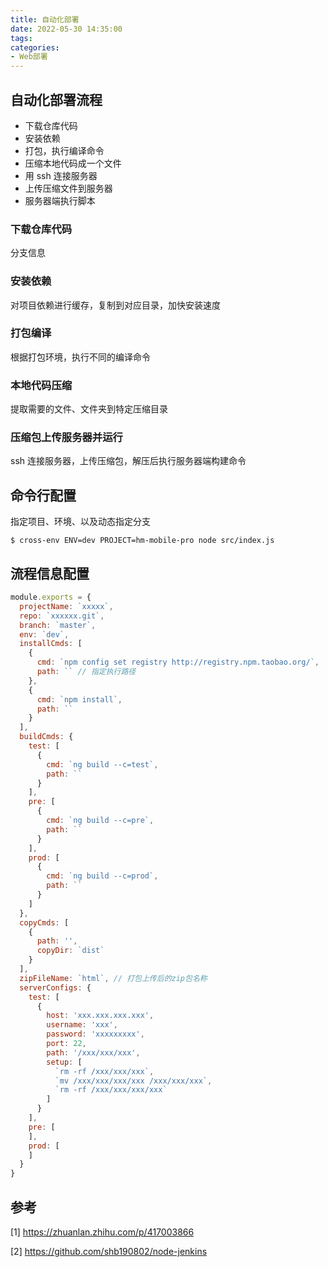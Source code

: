 ```yaml
---
title: 自动化部署
date: 2022-05-30 14:35:00
tags:
categories:
- Web部署
---
```


## 自动化部署流程
- 下载仓库代码
- 安装依赖
- 打包，执行编译命令
- 压缩本地代码成一个文件
- 用 ssh 连接服务器
- 上传压缩文件到服务器
- 服务器端执行脚本

### 下载仓库代码
分支信息

### 安装依赖
对项目依赖进行缓存，复制到对应目录，加快安装速度

### 打包编译
根据打包环境，执行不同的编译命令

### 本地代码压缩
提取需要的文件、文件夹到特定压缩目录

### 压缩包上传服务器并运行
ssh 连接服务器，上传压缩包，解压后执行服务器端构建命令


## 命令行配置
指定项目、环境、以及动态指定分支
```shell
$ cross-env ENV=dev PROJECT=hm-mobile-pro node src/index.js
```

## 流程信息配置
```javascript
module.exports = {
  projectName: `xxxxx`,
  repo: `xxxxxx.git`,
  branch: `master`,
  env: `dev`,
  installCmds: [
    {
      cmd: `npm config set registry http://registry.npm.taobao.org/`,
      path: `` // 指定执行路径
    },
    {
      cmd: `npm install`,
      path: ``
    }
  ],
  buildCmds: {
    test: [
      {
        cmd: `ng build --c=test`,
        path: ``
      }
    ],
    pre: [
      {
        cmd: `ng build --c=pre`,
        path: ``
      }
    ],
    prod: [
      {
        cmd: `ng build --c=prod`,
        path: ``
      }
    ]
  },
  copyCmds: [
    {
      path: '',
      copyDir: `dist`
    }
  ],
  zipFileName: `html`, // 打包上传后的zip包名称
  serverConfigs: {
    test: [
      {
        host: 'xxx.xxx.xxx.xxx',
        username: 'xxx',
        password: 'xxxxxxxxx',
        port: 22,
        path: '/xxx/xxx/xxx',
        setup: [
          `rm -rf /xxx/xxx/xxx`,
          `mv /xxx/xxx/xxx/xxx /xxx/xxx/xxx`,
          `rm -rf /xxx/xxx/xxx/xxx`
        ]
      }
    ],
    pre: [
    ],
    prod: [
    ]
  }
}

```

## 参考
[1] https://zhuanlan.zhihu.com/p/417003866

[2] https://github.com/shb190802/node-jenkins